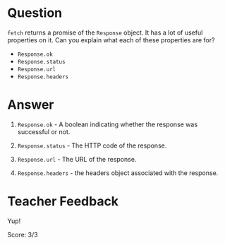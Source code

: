 # Question
`fetch` returns a promise of the `Response` object. It has a lot of useful properties on it. Can you explain what each of these properties are for?

- `Response.ok`
- `Response.status`
- `Response.url`
- `Response.headers`

# Answer

1. `Response.ok` - A boolean indicating whether the response was successful or not.

2. `Response.status` - The HTTP code of the response.

3. `Response.url` - The URL of the response.

4. `Response.headers` - the headers object associated with the response.


# Teacher Feedback

Yup!

Score: 3/3